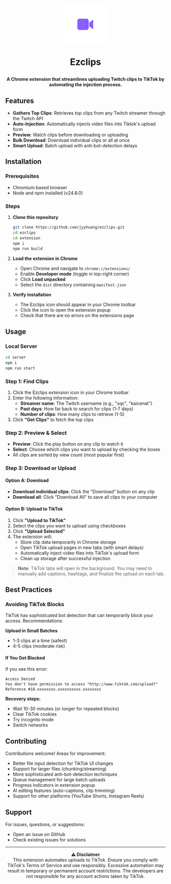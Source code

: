 <h1 align="center">
  <img src="https://raw.githubusercontent.com/jyyhuang/ezclips/refs/heads/main/extension/public/ezclips128.png" alt="ezclips">

Ezclips

</h1>

<p align="center">
  <strong>A Chrome extension that streamlines uploading Twitch clips to TikTok by automating the injection process.</strong>
</p>

## Features

- **Gathers Top Clips**: Retrieves top clips from any Twitch streamer through the Twitch API
- **Auto-Injection**: Automatically injects video files into Tiktok's upload form
- **Preview**: Watch clips before downloading or uploading
- **Bulk Download**: Download individual clips or all at once
- **Smart Upload**: Batch upload with anti-bot-detection delays

## Installation

### Prerequisites

- Chromium based browser
- Node and npm installed (v24.8.0)

### Steps

1. **Clone this repository**

   ```bash
   git clone https://github.com/jyyhuang/ezclips.git
   cd ezclips
   cd extension
   npm i
   npm run build
   ```

2. **Load the extension in Chrome**
   - Open Chrome and navigate to `chrome://extensions/`
   - Enable **Developer mode** (toggle in top-right corner)
   - Click **Load unpacked**
   - Select the `dist` directory containing `manifest.json`

3. **Verify installation**
   - The Ezclips icon should appear in your Chrome toolbar
   - Click the icon to open the extension popup
   - Check that there are no errors on the extensions page

## Usage

### Local Server
   ```bash
   cd server
   npm i
   npm run start
   ```

### Step 1: Find Clips

1. Click the Ezclips extension icon in your Chrome toolbar
2. Enter the following information:
   - **Streamer name**: The Twitch username (e.g., "xqc", "kaicenat")
   - **Past days**: How far back to search for clips (1-7 days)
   - **Number of clips**: How many clips to retrieve (1-5)
3. Click **"Get Clips"** to fetch the top clips

### Step 2: Preview & Select

- **Preview**: Click the play button on any clip to watch it
- **Select**: Choose which clips you want to upload by checking the boxes
- All clips are sorted by view count (most popular first)

### Step 3: Download or Upload

#### Option A: Download

- **Download individual clips**: Click the "Download" button on any clip
- **Download all**: Click "Download All" to save all clips to your computer

#### Option B: Upload to TikTok

1. Click **"Upload to TikTok"**
2. Select the clips you want to upload using checkboxes
3. Click **"Upload Selected"**
4. The extension will:
   - Store clip data temporarily in Chrome storage
   - Open TikTok upload pages in new tabs (with smart delays)
   - Automatically inject video files into TikTok's upload form
   - Clean up storage after successful injection

> **Note**: TikTok tabs will open in the background. You may need to manually add captions, hashtags, and finalize the upload on each tab.

## Best Practices

### Avoiding TikTok Blocks

TikTok has sophisticated bot detection that can temporarily block your access. Recommendations:

**Upload in Small Batches**

- 1-3 clips at a time (safest)
- 4-5 clips (moderate risk)

#### If You Get Blocked

If you see this error:

```
Access Denied
You don't have permission to access "http://www.tiktok.com/upload?"
Reference #18.xxxxxxxx.xxxxxxxxxx.xxxxxxxx
```

**Recovery steps:**

- Wait 10-30 minutes (or longer for repeated blocks)
- Clear TikTok cookies
- Try incognito mode
- Switch networks

## Contributing

Contributions welcome! Areas for improvement:

- Better file input detection for TikTok UI changes
- Support for larger files (chunking/streaming)
- More sophisticated anti-bot-detection techniques
- Queue management for large batch uploads
- Progress indicators in extension popup
- AI editing features (auto-captions, clip trimming)
- Support for other platforms (YouTube Shorts, Instagram Reels)

## Support

For issues, questions, or suggestions:

- Open an issue on GitHub
- Check existing issues for solutions

---

<p align="center">
  <strong>⚠️ Disclaimer</strong><br>
  This extension automates uploads to TikTok. Ensure you comply with TikTok's Terms of Service and use responsibly. Excessive automation may result in temporary or permanent account restrictions. The developers are not responsible for any account actions taken by TikTok.
</p>
